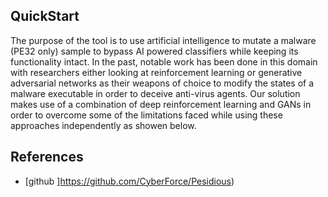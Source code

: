 ## QuickStart 

The purpose of the tool is to use artificial intelligence to mutate a malware (PE32 only) sample to bypass AI powered classifiers while keeping its functionality intact. In the past, notable work has been done in this domain with researchers either looking at reinforcement learning or generative adversarial networks as their weapons of choice to modify the states of a malware executable in order to deceive anti-virus agents. Our solution makes use of a combination of deep reinforcement learning and GANs in order to overcome some of the limitations faced while using these approaches independently as showen below.



## References

- [github ]https://github.com/CyberForce/Pesidious)